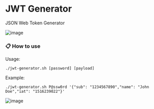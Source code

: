 # JWT Generator

JSON Web Token Generator

![image](https://user-images.githubusercontent.com/76706456/220877745-e98f0dc2-e066-4a34-ba7a-01ffd6e70bb6.png)

### 📋 How to use

Usage:
```
./jwt-generator.sh [password] [payload]
```
Example:
```
./jwt-generator.sh P@ssw0rd '{"sub": "1234567890","name": "John Doe","iat": "1516239022"}'
```

![image](https://user-images.githubusercontent.com/76706456/220878322-7ebb3ec3-87ca-4bb6-8bde-d23b656993e5.png)
